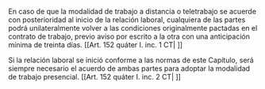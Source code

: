 En caso de que la modalidad de trabajo a distancia o teletrabajo se acuerde con posterioridad al inicio de la relación laboral, cualquiera de las partes podrá unilateralmente volver a las condiciones originalmente pactadas en el contrato de trabajo, previo aviso por escrito a la otra con una anticipación mínima de treinta días. [[Art. 152 quáter I. inc. 1 CT| ]]

Si la relación laboral se inició conforme a las normas de este Capítulo, será siempre necesario el acuerdo de ambas partes para adoptar la modalidad de trabajo presencial. [[Art. 152 quáter I. inc. 2 CT| ]]